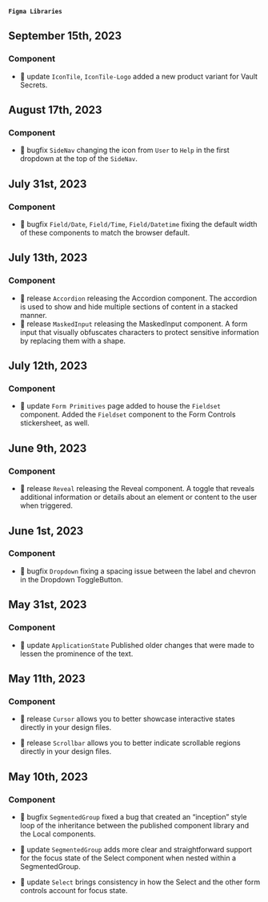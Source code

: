 **`Figma Libraries`**

## September 15th, 2023

### Component

- 🔄 update `IconTile`, `IconTile-Logo` added a new product variant for Vault Secrets.

## August 17th, 2023

### Component 

- 🐞 bugfix `SideNav` changing the icon from `User` to `Help` in the first dropdown at the top of the `SideNav`.

## July 31st, 2023

### Component

- 🐞 bugfix `Field/Date`, `Field/Time`, `Field/Datetime` fixing the default width of these components to match the browser default.

## July 13th, 2023

### Component  

- 🎉 release `Accordion` releasing the Accordion component. The accordion is used to show and hide multiple sections of content in a stacked manner.
- 🎉 release `MaskedInput` releasing the MaskedInput component. A form input that visually obfuscates characters to protect sensitive information by replacing them with a shape.

## July 12th, 2023

### Component 

- 🔄 update `Form Primitives` page added to house the `Fieldset` component. Added the `Fieldset` component to the Form Controls stickersheet, as well.

## June 9th, 2023 

### Component

- 🎉 release `Reveal` releasing the Reveal component. A toggle that reveals additional information or details about an element or content to the user when triggered.

## June 1st, 2023

### Component 

- 🐞 bugfix `Dropdown` fixing a spacing issue between the label and chevron in the Dropdown ToggleButton.

## May 31st, 2023

### Component 

- 🔄 update `ApplicationState` Published older changes that were made to lessen the prominence of the text. 

## May 11th, 2023

### Component 

- 🎉 release `Cursor` allows you to better showcase interactive states directly in your design files. 

- 🎉 release `Scrollbar` allows you to better indicate scrollable regions directly in your design files.

## May 10th, 2023

### Component 

- 🐞 bugfix `SegmentedGroup` fixed a bug that created an “inception” style loop of the inheritance between the published component library and the Local components.

- 🔄 update `SegmentedGroup` adds more clear and straightforward support for the focus state of the Select component when nested within a SegmentedGroup.
- 🔄 update `Select` brings consistency in how the Select and the other form controls account for focus state.